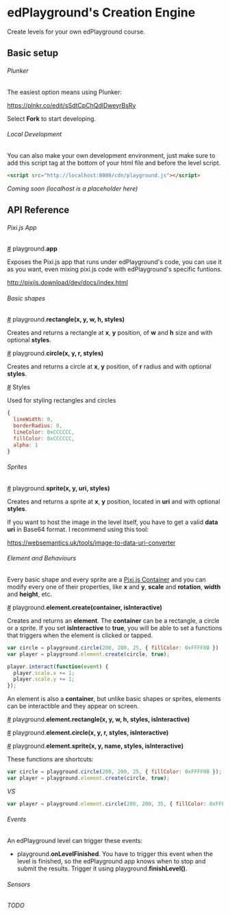 # edPlayground's Creation Engine

Create levels for your own edPlayground course.

## Basic setup

###### Plunker

The easiest option means using Plunker:

https://plnkr.co/edit/sSdtCpChQdlDweyrBsRy

Select **Fork** to start developing.

###### Local Development

You can also make your own development environment, just make sure to add this script tag at the bottom of your html file and before the level script.

```html
<script src="http://localhost:8080/cdn/playground.js"></script>
```
*Coming soon (localhost is a placeholder here)*

## API Reference

###### Pixi.js App
<a href="#app" name="app">#</a> playground.<b>app</b>

Exposes the Pixi.js app that runs under edPlayground's code, you can use it as you want, even mixing pixi.js code with edPlayground's specific funtions.

http://pixijs.download/dev/docs/index.html

###### Basic shapes

<a href="#rectangle" name="rectangle">#</a> playground.<b>rectangle(x, y, w, h, styles)</b>

Creates and returns a rectangle at **x**, **y** position, of **w** and **h** size and with optional **styles**.

<a href="#circle" name="circle">#</a> playground.<b>circle(x, y, r, styles)</b>

Creates and returns a circle at **x**, **y** position, of **r** radius and with optional **styles**.

<a href="#styles" name="styles">#</a> Styles</b>

Used for styling rectangles and circles

```javascript
{
  lineWidth: 0,
  borderRadius: 0,
  lineColor: 0xCCCCCC,
  fillColor: 0xCCCCCC,
  alpha: 1
}
```

###### Sprites

<a href="#sprite" name="sprite">#</a> playground.<b>sprite(x, y, uri, styles)</b>

Creates and returns a sprite at **x**, **y** position, located in **uri** and with optional **styles**.

If you want to host the image in the level itself, you have to get a valid **data uri** in Base64 format. I recommend using this tool: 

https://websemantics.uk/tools/image-to-data-uri-converter

###### Element and Behaviours

Every basic shape and every sprite are a [Pixi.js Container](http://pixijs.download/dev/docs/PIXI.Container.html) and you can modify every one of their properties, like **x** and **y**, **scale** and **rotation**, **width** and **height**, etc.

<a href="#elementcreate" name="elementcreate">#</a> playground.<b>element.create(container, isInteractive)</b>

Creates and returns an **element**. The **container** can be a rectangle, a circle or a sprite. If you set **isInteractive** to **true**, you will be able to set a functions that triggers when the element is clicked or tapped.

```javascript
var circle = playground.circle(200, 200, 25, { fillColor: 0xFFFF0B })
var player = playground.element.create(circle, true);

player.interact(function(event) {
  player.scale.x += 1;
  player.scale.y += 1;
});
```

An element is also a **container**, but unlike basic shapes or sprites, elements can be interactible and they appear on screen.

<a href="#elementrectangle" name="elementrectangle">#</a> playground.<b>element.rectangle(x, y, w, h, styles, isInteractive)</b>

<a href="#elementcircle" name="elementcircle">#</a> playground.<b>element.circle(x, y, r, styles, isInteractive)</b>

<a href="#elementsprite" name="elementsprite">#</a> playground.<b>element.sprite(x, y, name, styles, isInteractive)</b>

These functions are shortcuts:

```javascript
var circle = playground.circle(200, 200, 25, { fillColor: 0xFFFF0B });
var player = playground.element.create(circle, true);
```
*VS*
```javascript
var player = playground.element.circle(200, 200, 35, { fillColor: 0xFFFF0B }, true);
```

###### Events

An edPlayground level can trigger these events:

- playground.**onLevelFinished**. You have to trigger this event when the level is finished, so the edPlayground app knows when to stop and submit the results. Trigger it using playground.**finishLevel()**.

###### Sensors

*TODO*

